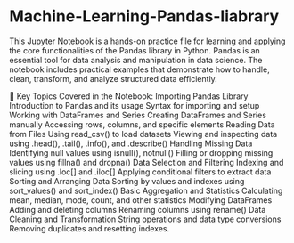 # Machine-Learning-Pandas-liabrary
This Jupyter Notebook is a hands-on practice file for learning and applying the core functionalities of the Pandas library in Python. Pandas is an essential tool for data analysis and manipulation in data science. The notebook includes practical examples that demonstrate how to handle, clean, transform, and analyze structured data efficiently.

📌 Key Topics Covered in the Notebook:
    Importing Pandas Library
    Introduction to Pandas and its usage
    Syntax for importing and setup
    Working with DataFrames and Series
    Creating DataFrames and Series manually
    Accessing rows, columns, and specific elements
    Reading Data from Files
    Using read_csv() to load datasets
    Viewing and inspecting data using .head(), .tail(), .info(), and .describe()
    Handling Missing Data
    Identifying null values using isnull(), notnull()
    Filling or dropping missing values using fillna() and dropna()
    Data Selection and Filtering
    Indexing and slicing using .loc[] and .iloc[]
    Applying conditional filters to extract data
    Sorting and Arranging Data
    Sorting by values and indexes using sort_values() and sort_index()
    Basic Aggregation and Statistics
    Calculating mean, median, mode, count, and other statistics
    Modifying DataFrames
    Adding and deleting columns
    Renaming columns using rename()
    Data Cleaning and Transformation
    String operations and data type conversions
    Removing duplicates and resetting indexes.
